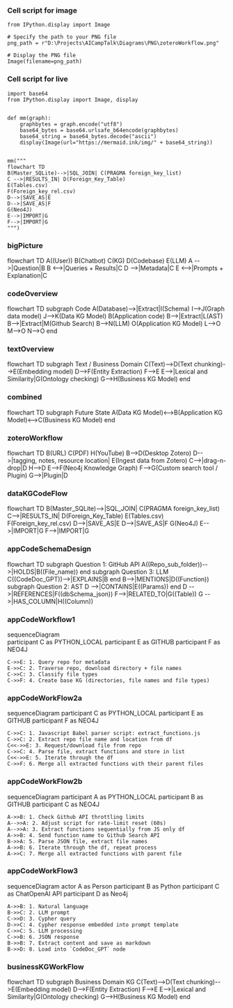 ### Cell script for image
```
from IPython.display import Image

# Specify the path to your PNG file
png_path = r"D:\Projects\AICampTalk\Diagrams\PNG\zoteroWorkflow.png"

# Display the PNG file
Image(filename=png_path)
```

### Cell script for live
```
import base64
from IPython.display import Image, display


def mm(graph):
    graphbytes = graph.encode("utf8")
    base64_bytes = base64.urlsafe_b64encode(graphbytes)
    base64_string = base64_bytes.decode("ascii")
    display(Image(url="https://mermaid.ink/img/" + base64_string))


mm("""
flowchart TD
B(Master_SQLite)-->|SQL_JOIN| C(PRAGMA foreign_key_list)
C -->|RESULTS_IN| D(Foreign_Key_Table)
E(Tables.csv)
F(Foreign_key_rel.csv)
D-->|SAVE_AS|E
D-->|SAVE_AS|F
G(Neo4J)
E-->|IMPORT|G
F-->|IMPORT|G
""")
```
### bigPicture
flowchart TD
    A((User))
    B(Chatbot)
    C(KG)
    D(Codebase)
    E(LLM)
    A -->|Question|B
    B <-->|Queries + Results|C
    D -->|Metadata|C
    E <-->|Prompts + Explanation|C

### codeOverview
flowchart TD
subgraph Code
    A(Database)-->|Extract|I(Schema)
    I-->J(Graph data model)
    J-->K(Data KG Model) 
    B(Application code)
    B-->|Extract|L(AST)
    B-->|Extract|M(Github Search)
    B-->N(LLM)
    O(Application KG Model)
    L-->O
    M-->O
    N-->O
end

### textOverview
flowchart TD
subgraph Text / Business Domain
    C(Text)-->D(Text chunking)-->E(Embedding model)
    D-->F(Entity Extraction)
    F-->E
    E-->|Lexical and Similarity|G(Ontology checking)
    G-->H(Business KG Model)
    end

### combined
flowchart TD
subgraph Future State
    A(Data KG Model)<-->B(Application KG Model)<-->C(Business KG Model)
    end

### zoteroWorkflow
flowchart TD
    B(URL)
    C(PDF)
    H(YouTube)
    B-->D(Desktop Zotero)
    D-->|tagging, notes, resource location| E(Ingest data from Zotero)
    C-->|drag-n-drop|D
    H-->D
    E-->F(Neo4j Knowledge Graph)
    F-->G(Custom search tool / Plugin)
    G-->|Plugin|D

### dataKGCodeFlow
flowchart TD
    B(Master_SQLite)-->|SQL_JOIN| C(PRAGMA foreign_key_list)
    C-->|RESULTS_IN| D(Foreign_Key_Table)
    E(Tables.csv)
    F(Foreign_key_rel.csv)
    D-->|SAVE_AS|E
    D-->|SAVE_AS|F
    G(Neo4J)
    E-->|IMPORT|G
    F-->|IMPORT|G

### appCodeSchemaDesign
flowchart TD
    subgraph Question 1: GitHub API
    A((Repo_sub_folder))-->|HOLDS|B((File_name))
    end
    subgraph Question 3: LLM
    C((CodeDoc_GPT))-->|EXPLAINS|B
    end
    B-->|MENTIONS|D((Function))
    subgraph Question 2: AST
    D -->|CONTAINS|E((Params))
    end
    D -->|REFERENCES|F((dbSchema_json))
    F-->|RELATED_TO|G((Table))
    G -->|HAS_COLUMN|H((Column))

### appCodeWorkflow1
 sequenceDiagram   
    participant C as PYTHON_LOCAL
    participant E as GITHUB
    participant F as NEO4J
    
    C->>E: 1. Query repo for metadata
    E->>C: 2. Traverse repo, download directory + file names
    C->>C: 3. Classify file types
    C->>F: 4. Create base KG (directories, file names and file types)

### appCodeWorkFlow2a
sequenceDiagram
    participant C as PYTHON_LOCAL
    participant E as GITHUB
    participant F as NEO4J
    
    C->>C: 1. Javascript Babel parser script: extract_functions.js
    C->>C: 2. Extract repo file name and location from df
    C<<->>E: 3. Request/download file from repo
    C->>C: 4. Parse file, extract functions and store in list
    C<<->>E: 5. Iterate through the df
    C->>F: 6. Merge all extracted functions with their parent files

### appCodeWorkFlow2b
sequenceDiagram
    participant A as PYTHON_LOCAL
    participant B as GITHUB
    participant C as NEO4J

    A->>B: 1. Check Github API throttling limits
    A-->>A: 2. Adjust script for rate-limit reset (60s)
    A-->>A: 3. Extract functions sequentially from JS only df
    A->>B: 4. Send function name to Github Search API
    B->>A: 5. Parse JSON file, extract file names
    A->>B: 6. Iterate through the df, repeat process
    A->>C: 7. Merge all extracted functions with parent file

### appCodeWorkFlow3
sequenceDiagram
    actor A as  Person
    participant B as Python
    participant C as ChatOpenAI API
    participant D as Neo4j
    
    A->>B: 1. Natural language
    B->>C: 2. LLM prompt
    C->>D: 3. Cypher query
    D->>C: 4. Cypher response embedded into prompt template
    C->>C: 5. LLM processing
    C->>B: 6. JSON response
    B->>B: 7. Extract content and save as markdown
    B->>D: 8. Load into `CodeDoc_GPT` node

### businessKGWorkFlow
flowchart TD
    subgraph Business Domain KG
    C(Text)-->D(Text chunking)-->E(Embedding model)
    D-->F(Entity Extraction)
    F-->E
    E-->|Lexical and Similarity|G(Ontology checking)
    G-->H(Business KG Model)
    end

